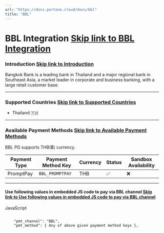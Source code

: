 ```yaml
---
url: "https://docs.portone.cloud/docs/bbl"
title: "BBL"
---
```


# BBL Integration   [Skip link to BBL Integration](https://docs.portone.cloud/docs/bbl\#bbl-integration)

### Introduction   [Skip link to Introduction](https://docs.portone.cloud/docs/bbl\#introduction)

Bangkok Bank is a leading bank in Thailand and a major regional bank in Southeast Asia, a market leader in corporate and business banking, with a large retail customer base.

* * *

### Supported Countries   [Skip link to Supported Countries](https://docs.portone.cloud/docs/bbl\#supported-countries)

- Thailand 🇹🇭

* * *

### Available Payment Methods   [Skip link to Available Payment Methods](https://docs.portone.cloud/docs/bbl\#available-payment-methods)

BBL PG supports THB(฿) currency.

| Payment Type | Payment Method Key | Currency | Status | Sandbox Availability |
| --- | --- | --- | --- | --- |
| PromptPay | `BBL_PROMPTPAY` | THB | ✅ | ❌ |

* * *

#### Use following values in embedded JS code to pay via BBL channel   [Skip link to Use following values in embedded JS code to pay via BBL channel](https://docs.portone.cloud/docs/bbl\#use-following-values-in-embedded-js-code-to-pay-via-bbl-channel)

JavaScript

```rdmd-code lang-javascript theme-light

    "pmt_channel": "BBL",
    "pmt_method": { Any of above given payment method keys },

```
